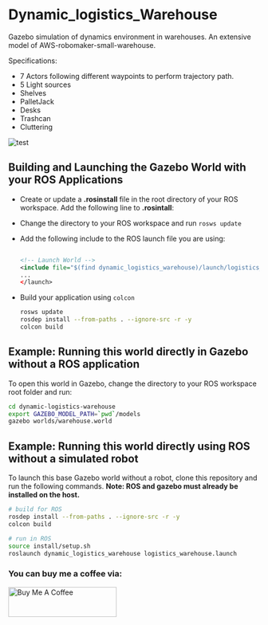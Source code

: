
# Dynamic_logistics_Warehouse

Gazebo simulation of dynamics environment in warehouses. An extensive model of AWS-robomaker-small-warehouse.

Specifications:
* 7 Actors following different waypoints to perform trajectory path.
* 5 Light sources 
* Shelves
* PalletJack
* Desks
* Trashcan
* Cluttering


  


![test](https://user-images.githubusercontent.com/27731036/125352251-98e87180-e393-11eb-8feb-56853ab26f72.gif)
  <launch>








## Building and Launching the Gazebo World with your ROS Applications

* Create or update a **.rosinstall** file in the root directory of your ROS workspace. Add the following line to **.rosintall**:

 

* Change the directory to your ROS workspace and run `rosws update`

* Add the following include to the ROS launch file you are using:

  ```xml

  <!-- Launch World -->
  <include file="$(find dynamic_logistics_warehouse)/launch/logistics_warehouse.launch"/>
  ...
  </launch>
  ```

* Build your application using `colcon`

  ```bash
  rosws update
  rosdep install --from-paths . --ignore-src -r -y
  colcon build
  ```

## Example: Running this world directly in Gazebo without a ROS application

To open this world in Gazebo, change the directory to your ROS workspace root folder and run:

```bash
cd dynamic-logistics-warehouse
export GAZEBO_MODEL_PATH=`pwd`/models
gazebo worlds/warehouse.world
```




  

## Example: Running this world directly using ROS without a simulated robot

To launch this base Gazebo world without a robot, clone this repository and run the following commands. **Note: ROS and gazebo must already be installed on the host.** 

```bash
# build for ROS
rosdep install --from-paths . --ignore-src -r -y
colcon build

# run in ROS
source install/setup.sh
roslaunch dynamic_logistics_warehouse logistics_warehouse.launch
```
### You can buy me a coffee via:
<a href="https://www.buymeacoffee.com/beraru" target="_blank"><img src="https://cdn.buymeacoffee.com/buttons/v2/default-blue.png" alt="Buy Me A Coffee" style="height: 60px !important;width: 217px !important;" ></a>
